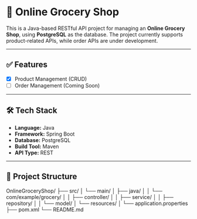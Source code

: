 # 🛒 Online Grocery Shop

This is a Java-based RESTful API project for managing an **Online Grocery Shop**, using **PostgreSQL** as the database. The project currently supports product-related APIs, while order APIs are under development.

---

## ✅ Features

- [x] Product Management (CRUD)
- [ ] Order Management (Coming Soon)

---

## 🛠️ Tech Stack

- **Language:** Java
- **Framework:** Spring Boot
- **Database:** PostgreSQL
- **Build Tool:** Maven
- **API Type:** REST

---

## 📁 Project Structure

OnlineGroceryShop/
├── src/
│ └── main/
│ ├── java/
│ │ └── com/example/grocery/
│ │ ├── controller/
│ │ ├── service/
│ │ ├── repository/
│ │ └── model/
│ └── resources/
│ └── application.properties
├── pom.xml
└── README.md
